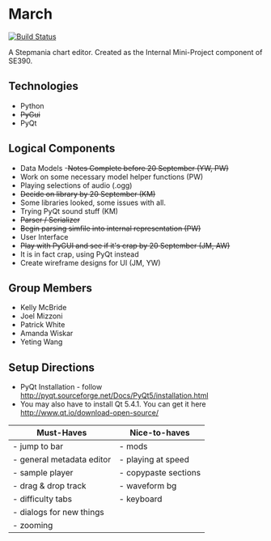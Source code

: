 March
=====

[![Build Status](https://magnum.travis-ci.com/patrickwhite256/march.svg?token=Urtvk4fuxUP8Zg5qkWzT)](https://magnum.travis-ci.com/patrickwhite256/march)

A Stepmania chart editor. Created as the Internal Mini-Project component of SE390.

Technologies
------------

- Python
- ~~PyGui~~
- PyQt

Logical Components
------------------

- Data Models
 -~~Notes Complete before 20 September (YW, PW)~~
 - Work on some necessary model helper functions (PW)
- Playing selections of audio (.ogg)
 - ~~Decide on library by 20 September (KM)~~
  - Some libraries looked, some issues with all.
 - Trying PyQt sound stuff (KM)
- ~~Parser / Serializer~~
 - ~~Begin parsing simfile into internal representation (PW)~~
- User Interface
 - ~~Play with PyGUI and see if it's crap by 20 September (JM, AW)~~
  - It is in fact crap, using PyQt instead
 - Create wireframe designs for UI (JM, YW)

Group Members
-------------

- Kelly McBride
- Joel Mizzoni
- Patrick White
- Amanda Wiskar
- Yeting Wang

Setup Directions
----------------

- PyQt Installation - follow http://pyqt.sourceforge.net/Docs/PyQt5/installation.html
 - You may also have to install Qt 5.4.1. You can get it here http://www.qt.io/download-open-source/


| Must-Haves               | Nice-to-haves       |
|--------------------------|---------------------|
| - jump to bar            | - mods              |
| - general metadata editor| - playing at speed  |
| - sample player          | - copypaste sections|
| - drag & drop track      | - waveform bg       |
| - difficulty tabs        | - keyboard          |
| - dialogs for new things |                     |
| - zooming                |                     |
